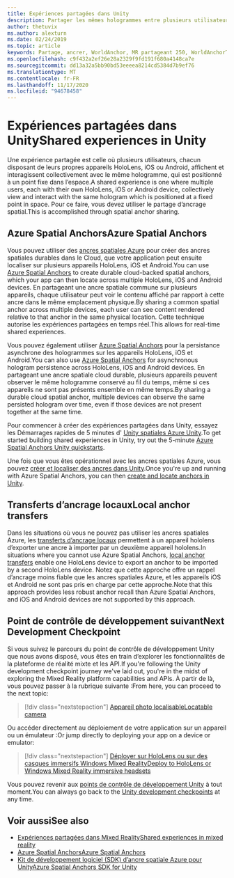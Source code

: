 ```yaml
---
title: Expériences partagées dans Unity
description: Partager les mêmes hologrammes entre plusieurs utilisateurs dans une application Unity.
author: thetuvix
ms.author: alexturn
ms.date: 02/24/2019
ms.topic: article
keywords: Partage, ancrer, WorldAnchor, MR partageant 250, WorldAnchorTransferBatch, SpatialPerception, Azure, ancres spatiales Azure, ASA, casque de réalité mixte, casque Windows Mixed realisation, casque de réalité virtuelle
ms.openlocfilehash: c9f432a2ef26e28a2329f9fd191f680a4148ca7e
ms.sourcegitcommit: dd13a32a5bb90bd53eeeea8214cd5384d7b9ef76
ms.translationtype: MT
ms.contentlocale: fr-FR
ms.lasthandoff: 11/17/2020
ms.locfileid: "94678458"
---
```

# <a name="shared-experiences-in-unity"></a><span data-ttu-id="87fcd-104">Expériences partagées dans Unity</span><span class="sxs-lookup"><span data-stu-id="87fcd-104">Shared experiences in Unity</span></span>

<span data-ttu-id="87fcd-105">Une expérience partagée est celle où plusieurs utilisateurs, chacun disposant de leurs propres appareils HoloLens, iOS ou Android, affichent et interagissent collectivement avec le même hologramme, qui est positionné à un point fixe dans l’espace.</span><span class="sxs-lookup"><span data-stu-id="87fcd-105">A shared experience is one where multiple users, each with their own HoloLens, iOS or Android device, collectively view and interact with the same hologram which is positioned at a fixed point in space.</span></span> <span data-ttu-id="87fcd-106">Pour ce faire, vous devez utiliser le partage d’ancrage spatial.</span><span class="sxs-lookup"><span data-stu-id="87fcd-106">This is accomplished through spatial anchor sharing.</span></span>

## <a name="azure-spatial-anchors"></a><span data-ttu-id="87fcd-107">Azure Spatial Anchors</span><span class="sxs-lookup"><span data-stu-id="87fcd-107">Azure Spatial Anchors</span></span>

<span data-ttu-id="87fcd-108">Vous pouvez utiliser des <a href="https://docs.microsoft.com/azure/spatial-anchors/overview" target="_blank">ancres spatiales Azure</a> pour créer des ancres spatiales durables dans le Cloud, que votre application peut ensuite localiser sur plusieurs appareils HoloLens, iOS et Android.</span><span class="sxs-lookup"><span data-stu-id="87fcd-108">You can use <a href="https://docs.microsoft.com/azure/spatial-anchors/overview" target="_blank">Azure Spatial Anchors</a> to create durable cloud-backed spatial anchors, which your app can then locate across multiple HoloLens, iOS and Android devices.</span></span>  <span data-ttu-id="87fcd-109">En partageant une ancre spatiale commune sur plusieurs appareils, chaque utilisateur peut voir le contenu affiché par rapport à cette ancre dans le même emplacement physique.</span><span class="sxs-lookup"><span data-stu-id="87fcd-109">By sharing a common spatial anchor across multiple devices, each user can see content rendered relative to that anchor in the same physical location.</span></span>  <span data-ttu-id="87fcd-110">Cette technique autorise les expériences partagées en temps réel.</span><span class="sxs-lookup"><span data-stu-id="87fcd-110">This allows for real-time shared experiences.</span></span>

<span data-ttu-id="87fcd-111">Vous pouvez également utiliser <a href="https://docs.microsoft.com/azure/spatial-anchors/overview" target="_blank">Azure Spatial Anchors</a> pour la persistance asynchrone des hologrammes sur les appareils HoloLens, iOS et Android.</span><span class="sxs-lookup"><span data-stu-id="87fcd-111">You can also use <a href="https://docs.microsoft.com/azure/spatial-anchors/overview" target="_blank">Azure Spatial Anchors</a> for asynchronous hologram persistence across HoloLens, iOS and Android devices.</span></span>  <span data-ttu-id="87fcd-112">En partageant une ancre spatiale cloud durable, plusieurs appareils peuvent observer le même hologramme conservé au fil du temps, même si ces appareils ne sont pas présents ensemble en même temps.</span><span class="sxs-lookup"><span data-stu-id="87fcd-112">By sharing a durable cloud spatial anchor, multiple devices can observe the same persisted hologram over time, even if those devices are not present together at the same time.</span></span>

<span data-ttu-id="87fcd-113">Pour commencer à créer des expériences partagées dans Unity, essayez les Démarrages rapides de 5 minutes d' <a href="https://docs.microsoft.com/azure/spatial-anchors/unity-overview" target="_blank">Unity spatiales Azure Unity</a>.</span><span class="sxs-lookup"><span data-stu-id="87fcd-113">To get started building shared experiences in Unity, try out the 5-minute <a href="https://docs.microsoft.com/azure/spatial-anchors/unity-overview" target="_blank">Azure Spatial Anchors Unity quickstarts</a>.</span></span>

<span data-ttu-id="87fcd-114">Une fois que vous êtes opérationnel avec les ancres spatiales Azure, vous pouvez <a href="https://docs.microsoft.com/azure/spatial-anchors/concepts/create-locate-anchors-unity" target="_blank">créer et localiser des ancres dans Unity</a>.</span><span class="sxs-lookup"><span data-stu-id="87fcd-114">Once you're up and running with Azure Spatial Anchors, you can then <a href="https://docs.microsoft.com/azure/spatial-anchors/concepts/create-locate-anchors-unity" target="_blank">create and locate anchors in Unity</a>.</span></span>

## <a name="local-anchor-transfers"></a><span data-ttu-id="87fcd-115">Transferts d’ancrage locaux</span><span class="sxs-lookup"><span data-stu-id="87fcd-115">Local anchor transfers</span></span>

<span data-ttu-id="87fcd-116">Dans les situations où vous ne pouvez pas utiliser les ancres spatiales Azure, les [transferts d’ancrage locaux](../../out-of-scope/local-anchor-transfers-in-unity.md) permettent à un appareil hololens d’exporter une ancre à importer par un deuxième appareil hololens.</span><span class="sxs-lookup"><span data-stu-id="87fcd-116">In situations where you cannot use Azure Spatial Anchors, [local anchor transfers](../../out-of-scope/local-anchor-transfers-in-unity.md) enable one HoloLens device to export an anchor to be imported by a second HoloLens device.</span></span>  <span data-ttu-id="87fcd-117">Notez que cette approche offre un rappel d’ancrage moins fiable que les ancres spatiales Azure, et les appareils iOS et Android ne sont pas pris en charge par cette approche.</span><span class="sxs-lookup"><span data-stu-id="87fcd-117">Note that this approach provides less robust anchor recall than Azure Spatial Anchors, and iOS and Android devices are not supported by this approach.</span></span>

## <a name="next-development-checkpoint"></a><span data-ttu-id="87fcd-118">Point de contrôle de développement suivant</span><span class="sxs-lookup"><span data-stu-id="87fcd-118">Next Development Checkpoint</span></span>

<span data-ttu-id="87fcd-119">Si vous suivez le parcours du point de contrôle de développement Unity que nous avons disposé, vous êtes en train d’explorer les fonctionnalités de la plateforme de réalité mixte et les API.</span><span class="sxs-lookup"><span data-stu-id="87fcd-119">If you're following the Unity development checkpoint journey we've laid out, you're in the midst of exploring the Mixed Reality platform capabilities and APIs.</span></span> <span data-ttu-id="87fcd-120">À partir de là, vous pouvez passer à la rubrique suivante :</span><span class="sxs-lookup"><span data-stu-id="87fcd-120">From here, you can proceed to the next topic:</span></span>

> [!div class="nextstepaction"]
> [<span data-ttu-id="87fcd-121">Appareil photo localisable</span><span class="sxs-lookup"><span data-stu-id="87fcd-121">Locatable camera</span></span>](locatable-camera-in-unity.md)

<span data-ttu-id="87fcd-122">Ou accéder directement au déploiement de votre application sur un appareil ou un émulateur :</span><span class="sxs-lookup"><span data-stu-id="87fcd-122">Or jump directly to deploying your app on a device or emulator:</span></span>

> [!div class="nextstepaction"]
> [<span data-ttu-id="87fcd-123">Déployer sur HoloLens ou sur des casques immersifs Windows Mixed Reality</span><span class="sxs-lookup"><span data-stu-id="87fcd-123">Deploy to HoloLens or Windows Mixed Reality immersive headsets</span></span>](../platform-capabilities-and-apis/using-visual-studio.md)

<span data-ttu-id="87fcd-124">Vous pouvez revenir aux [points de contrôle de développement Unity](unity-development-overview.md#3-platform-capabilities-and-apis) à tout moment.</span><span class="sxs-lookup"><span data-stu-id="87fcd-124">You can always go back to the [Unity development checkpoints](unity-development-overview.md#3-platform-capabilities-and-apis) at any time.</span></span>

## <a name="see-also"></a><span data-ttu-id="87fcd-125">Voir aussi</span><span class="sxs-lookup"><span data-stu-id="87fcd-125">See also</span></span>
* [<span data-ttu-id="87fcd-126">Expériences partagées dans Mixed Reality</span><span class="sxs-lookup"><span data-stu-id="87fcd-126">Shared experiences in mixed reality</span></span>](../platform-capabilities-and-apis/shared-experiences-in-mixed-reality.md)
* <span data-ttu-id="87fcd-127"><a href="https://docs.microsoft.com/azure/spatial-anchors" target="_blank">Azure Spatial Anchors</a></span><span class="sxs-lookup"><span data-stu-id="87fcd-127"><a href="https://docs.microsoft.com/azure/spatial-anchors" target="_blank">Azure Spatial Anchors</a></span></span>
* <span data-ttu-id="87fcd-128"><a href="https://docs.microsoft.com/dotnet/api/Microsoft.Azure.SpatialAnchors" target="_blank">Kit de développement logiciel (SDK) d’ancre spatiale Azure pour Unity</a></span><span class="sxs-lookup"><span data-stu-id="87fcd-128"><a href="https://docs.microsoft.com/dotnet/api/Microsoft.Azure.SpatialAnchors" target="_blank">Azure Spatial Anchors SDK for Unity</a></span></span>
